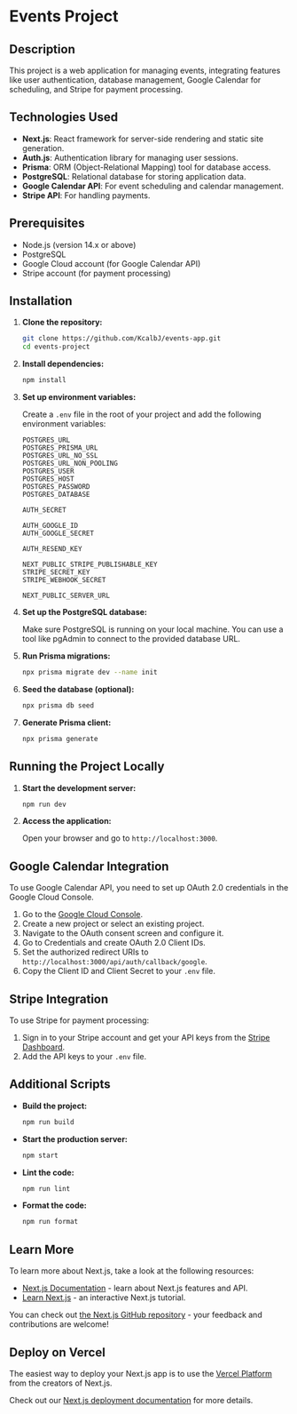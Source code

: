 # Events Project

## Description

This project is a web application for managing events, integrating features like user authentication, database management, Google Calendar for scheduling, and Stripe for payment processing.

## Technologies Used

- **Next.js**: React framework for server-side rendering and static site generation.
- **Auth.js**: Authentication library for managing user sessions.
- **Prisma**: ORM (Object-Relational Mapping) tool for database access.
- **PostgreSQL**: Relational database for storing application data.
- **Google Calendar API**: For event scheduling and calendar management.
- **Stripe API**: For handling payments.

## Prerequisites

- Node.js (version 14.x or above)
- PostgreSQL
- Google Cloud account (for Google Calendar API)
- Stripe account (for payment processing)

## Installation

1. **Clone the repository:**

    ```bash
    git clone https://github.com/KcalbJ/events-app.git
    cd events-project
    ```

2. **Install dependencies:**

    ```bash
    npm install
    ```

3. **Set up environment variables:**

    Create a `.env` file in the root of your project and add the following environment variables:

    ```env
    POSTGRES_URL
    POSTGRES_PRISMA_URL
    POSTGRES_URL_NO_SSL
    POSTGRES_URL_NON_POOLING
    POSTGRES_USER
    POSTGRES_HOST
    POSTGRES_PASSWORD
    POSTGRES_DATABASE

    AUTH_SECRET

    AUTH_GOOGLE_ID
    AUTH_GOOGLE_SECRET

    AUTH_RESEND_KEY

    NEXT_PUBLIC_STRIPE_PUBLISHABLE_KEY
    STRIPE_SECRET_KEY
    STRIPE_WEBHOOK_SECRET

    NEXT_PUBLIC_SERVER_URL
    ```

4. **Set up the PostgreSQL database:**

    Make sure PostgreSQL is running on your local machine. You can use a tool like pgAdmin to connect to the provided database URL.

5. **Run Prisma migrations:**

    ```bash
    npx prisma migrate dev --name init
    ```

6. **Seed the database (optional):**

    ```bash
    npx prisma db seed
    ```

7. **Generate Prisma client:**

    ```bash
    npx prisma generate
    ```

## Running the Project Locally

1. **Start the development server:**

    ```bash
    npm run dev
    ```

2. **Access the application:**

    Open your browser and go to `http://localhost:3000`.

## Google Calendar Integration

To use Google Calendar API, you need to set up OAuth 2.0 credentials in the Google Cloud Console. 

1. Go to the [Google Cloud Console](https://console.cloud.google.com/).
2. Create a new project or select an existing project.
3. Navigate to the OAuth consent screen and configure it.
4. Go to Credentials and create OAuth 2.0 Client IDs.
5. Set the authorized redirect URIs to `http://localhost:3000/api/auth/callback/google`.
6. Copy the Client ID and Client Secret to your `.env` file.

## Stripe Integration

To use Stripe for payment processing:

1. Sign in to your Stripe account and get your API keys from the [Stripe Dashboard](https://dashboard.stripe.com/apikeys).
2. Add the API keys to your `.env` file.

## Additional Scripts

- **Build the project:**

    ```bash
    npm run build
    ```

- **Start the production server:**

    ```bash
    npm start
    ```

- **Lint the code:**

    ```bash
    npm run lint
    ```

- **Format the code:**

    ```bash
    npm run format
    ```


## Learn More

To learn more about Next.js, take a look at the following resources:

- [Next.js Documentation](https://nextjs.org/docs) - learn about Next.js features and API.
- [Learn Next.js](https://nextjs.org/learn) - an interactive Next.js tutorial.

You can check out [the Next.js GitHub repository](https://github.com/vercel/next.js/) - your feedback and contributions are welcome!

## Deploy on Vercel

The easiest way to deploy your Next.js app is to use the [Vercel Platform](https://vercel.com/new?utm_medium=default-template&filter=next.js&utm_source=create-next-app&utm_campaign=create-next-app-readme) from the creators of Next.js.

Check out our [Next.js deployment documentation](https://nextjs.org/docs/deployment) for more details.
